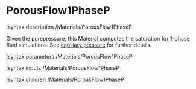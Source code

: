 # PorousFlow1PhaseP

!syntax description /Materials/PorousFlow1PhaseP

Given the porepressure, this Material computes the saturation for 1-phase fluid simulations.  See [capillary pressure](capillary_pressure.md) for further details.

!syntax parameters /Materials/PorousFlow1PhaseP

!syntax inputs /Materials/PorousFlow1PhaseP

!syntax children /Materials/PorousFlow1PhaseP
